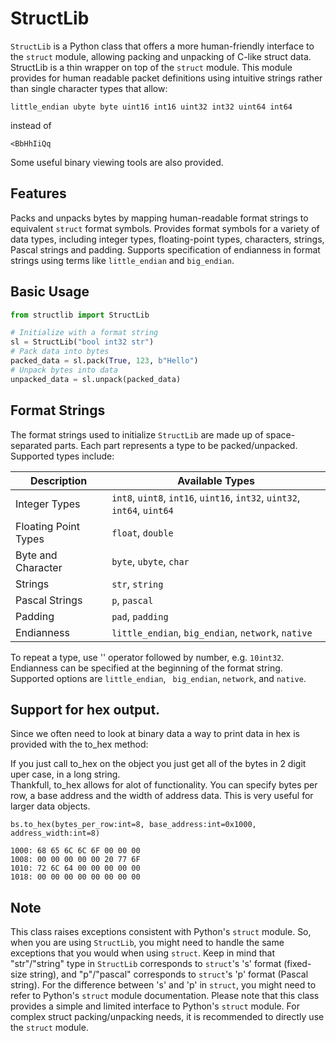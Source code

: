 # StructLib

`StructLib` is a Python class that offers a more human-friendly interface to the `struct` module,
allowing packing and unpacking of C-like struct data.  StructLib is a thin wrapper on top of
the `struct` module.  This module provides for human readable packet definitions using intuitive
strings rather than single character types that allow:

`little_endian ubyte byte uint16 int16 uint32 int32 uint64 int64`

instead of

`<BbHhIiQq`

Some useful binary viewing tools are also provided.

## Features

Packs and unpacks bytes by mapping human-readable format strings to equivalent `struct` format symbols.
Provides format symbols for a variety of data types, including integer types, floating-point types,
characters, strings, Pascal strings and padding.
Supports specification of endianness in format strings using terms like `little_endian` and `big_endian`.

## Basic Usage

```python 
from structlib import StructLib

# Initialize with a format string
sl = StructLib("bool int32 str")
# Pack data into bytes
packed_data = sl.pack(True, 123, b"Hello")
# Unpack bytes into data
unpacked_data = sl.unpack(packed_data) 
```

## Format Strings

The format strings used to initialize `StructLib` are made up of space-separated parts.
Each part represents a type to be packed/unpacked.
Supported types include:

| Description            | Available Types                                   |
| ---------------------- | ------------------------------------------------- |
| Integer Types          | `int8`, `uint8`, `int16`, `uint16`, `int32`, `uint32`, `int64`, `uint64` |
| Floating Point Types   | `float`, `double`                                 |
| Byte and Character     | `byte`, `ubyte`, `char`                           |
| Strings                | `str`, `string`                                   |
| Pascal Strings         | `p`, `pascal`                                     |
| Padding                | `pad`, `padding`                                  |
| Endianness             | `little_endian`, `big_endian`, `network`, `native`|



To repeat a type, use '' operator followed by number, e.g. `10int32`.
Endianness can be specified at the beginning of the format string. Supported options are `little_endian`, `
big_endian`, `network`, and `native`.

## Support for hex output.

Since we often need to look at binary data a way to print data in hex is provided with the to_hex method:

If you just call to_hex on the object you just get all of the bytes in 2 digit uper case, in a long string.  
Thankfull, to_hex allows for alot of functionality. You can specify bytes per row, a base address and the 
width of address data.  This is very useful for larger data objects.
```
bs.to_hex(bytes_per_row:int=8, base_address:int=0x1000, address_width:int=8)
```

```text
1000: 68 65 6C 6C 6F 00 00 00
1008: 00 00 00 00 00 20 77 6F
1010: 72 6C 64 00 00 00 00 00
1018: 00 00 00 00 00 00 00 00
```

## Note

This class raises exceptions consistent with Python's `struct` module. So, when you are using `StructLib`,
you might need to handle the same exceptions that you would when using `struct`.
Keep in mind that "str"/"string" type in `StructLib` corresponds to `struct`'s 's' format
(fixed-size string), and "p"/"pascal" corresponds to `struct`'s 'p' format (Pascal string). For the
difference between 's' and 'p' in `struct`, you might need to refer to Python's `struct` module documentation.
Please note that this class provides a simple and limited interface to Python's `struct` module. For complex
struct packing/unpacking needs, it is recommended to directly use the `struct` module.



